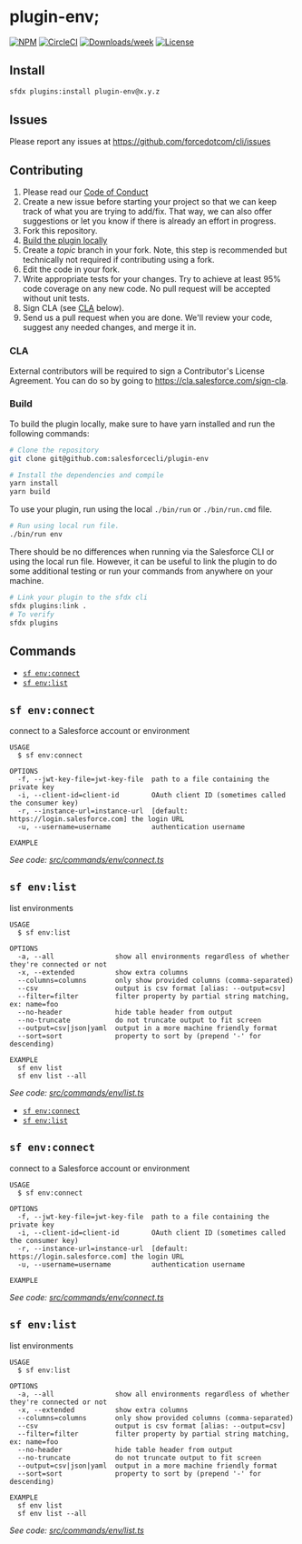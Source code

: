 # plugin-env;

[![NPM](https://img.shields.io/npm/v/@salesforce/plugin-env.svg?label=@salesforce/plugin-env)](https://www.npmjs.com/package/@salesforce/plugin-env) [![CircleCI](https://circleci.com/gh/salesforcecli/plugin-env/tree/main.svg?style=shield)](https://circleci.com/gh/salesforcecli/plugin-env/tree/main) [![Downloads/week](https://img.shields.io/npm/dw/@salesforce/plugin-env.svg)](https://npmjs.org/package/@salesforce/plugin-env) [![License](https://img.shields.io/badge/License-BSD%203--Clause-brightgreen.svg)](https://raw.githubusercontent.com/salesforcecli/plugin-env/main/LICENSE.txt)

## Install

```bash
sfdx plugins:install plugin-env@x.y.z
```

## Issues

Please report any issues at https://github.com/forcedotcom/cli/issues

## Contributing

1. Please read our [Code of Conduct](CODE_OF_CONDUCT.md)
2. Create a new issue before starting your project so that we can keep track of
   what you are trying to add/fix. That way, we can also offer suggestions or
   let you know if there is already an effort in progress.
3. Fork this repository.
4. [Build the plugin locally](#build)
5. Create a _topic_ branch in your fork. Note, this step is recommended but technically not required if contributing using a fork.
6. Edit the code in your fork.
7. Write appropriate tests for your changes. Try to achieve at least 95% code coverage on any new code. No pull request will be accepted without unit tests.
8. Sign CLA (see [CLA](#cla) below).
9. Send us a pull request when you are done. We'll review your code, suggest any needed changes, and merge it in.

### CLA

External contributors will be required to sign a Contributor's License
Agreement. You can do so by going to https://cla.salesforce.com/sign-cla.

### Build

To build the plugin locally, make sure to have yarn installed and run the following commands:

```bash
# Clone the repository
git clone git@github.com:salesforcecli/plugin-env

# Install the dependencies and compile
yarn install
yarn build
```

To use your plugin, run using the local `./bin/run` or `./bin/run.cmd` file.

```bash
# Run using local run file.
./bin/run env
```

There should be no differences when running via the Salesforce CLI or using the local run file. However, it can be useful to link the plugin to do some additional testing or run your commands from anywhere on your machine.

```bash
# Link your plugin to the sfdx cli
sfdx plugins:link .
# To verify
sfdx plugins
```

## Commands

<!-- commands -->

- [`sf env:connect`](#sf-envconnect)
- [`sf env:list`](#sf-envlist)

## `sf env:connect`

connect to a Salesforce account or environment

```
USAGE
  $ sf env:connect

OPTIONS
  -f, --jwt-key-file=jwt-key-file  path to a file containing the private key
  -i, --client-id=client-id        OAuth client ID (sometimes called the consumer key)
  -r, --instance-url=instance-url  [default: https://login.salesforce.com] the login URL
  -u, --username=username          authentication username

EXAMPLE
```

_See code: [src/commands/env/connect.ts](https://github.com/salesforcecli/plugin-env/blob/v0.0.1/src/commands/env/connect.ts)_

## `sf env:list`

list environments

```
USAGE
  $ sf env:list

OPTIONS
  -a, --all               show all environments regardless of whether they're connected or not
  -x, --extended          show extra columns
  --columns=columns       only show provided columns (comma-separated)
  --csv                   output is csv format [alias: --output=csv]
  --filter=filter         filter property by partial string matching, ex: name=foo
  --no-header             hide table header from output
  --no-truncate           do not truncate output to fit screen
  --output=csv|json|yaml  output in a more machine friendly format
  --sort=sort             property to sort by (prepend '-' for descending)

EXAMPLE
  sf env list
  sf env list --all
```

_See code: [src/commands/env/list.ts](https://github.com/salesforcecli/plugin-env/blob/v0.0.1/src/commands/env/list.ts)_

<!-- commandsstop -->

- [`sf env:connect`](#sf-envconnect)
- [`sf env:list`](#sf-envlist)

## `sf env:connect`

connect to a Salesforce account or environment

```
USAGE
  $ sf env:connect

OPTIONS
  -f, --jwt-key-file=jwt-key-file  path to a file containing the private key
  -i, --client-id=client-id        OAuth client ID (sometimes called the consumer key)
  -r, --instance-url=instance-url  [default: https://login.salesforce.com] the login URL
  -u, --username=username          authentication username

EXAMPLE
```

_See code: [src/commands/env/connect.ts](https://github.com/salesforcecli/plugin-env/blob/v0.0.1/src/commands/env/connect.ts)_

## `sf env:list`

list environments

```
USAGE
  $ sf env:list

OPTIONS
  -a, --all               show all environments regardless of whether they're connected or not
  -x, --extended          show extra columns
  --columns=columns       only show provided columns (comma-separated)
  --csv                   output is csv format [alias: --output=csv]
  --filter=filter         filter property by partial string matching, ex: name=foo
  --no-header             hide table header from output
  --no-truncate           do not truncate output to fit screen
  --output=csv|json|yaml  output in a more machine friendly format
  --sort=sort             property to sort by (prepend '-' for descending)

EXAMPLE
  sf env list
  sf env list --all
```

_See code: [src/commands/env/list.ts](https://github.com/salesforcecli/plugin-env/blob/v0.0.1/src/commands/env/list.ts)_

<!-- commandsstop -->
